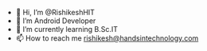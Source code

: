 - 👋 Hi, I’m @RishikeshHIT
- 👀 I’m Android Developer
- 🌱 I’m currently learning B.Sc.IT
- 📫 How to reach me rishikesh@handsintechnology.com

<!---
RishikeshHIT/RishikeshHIT is a ✨ special ✨ repository because its `README.md` (this file) appears on your GitHub profile.
You can click the Preview link to take a look at your changes.
--->
